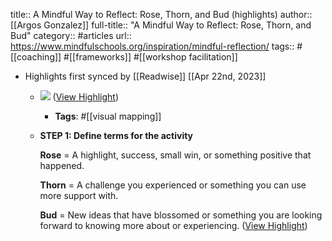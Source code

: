 title:: A Mindful Way to Reflect: Rose, Thorn, and Bud (highlights)
author:: [[Argos Gonzalez]]
full-title:: "A Mindful Way to Reflect: Rose, Thorn, and Bud"
category:: #articles
url:: https://www.mindfulschools.org/inspiration/mindful-reflection/
tags:: #[[coaching]] #[[frameworks]] #[[workshop facilitation]]

- Highlights first synced by [[Readwise]] [[Apr 22nd, 2023]]
	- ![](https://e7n7r7a7.stackpathcdn.com/wp-content/uploads/2020/06/Mindful-Reflection-Mindful-Schools.png) ([View Highlight](https://read.readwise.io/read/01gygc8b10gc6dpjyyd08gq7ps))
		- **Tags**: #[[visual mapping]]
	- **STEP 1: Define terms for the activity**
	  
	  **Rose** = A highlight, success, small win, or something positive that happened.
	  
	  **Thorn** = A challenge you experienced or something you can use more support with.
	  
	  **Bud** = New ideas that have blossomed or something you are looking forward to knowing more about or experiencing. ([View Highlight](https://read.readwise.io/read/01gygc8mjcxdh8xk5t5fct3vm3))